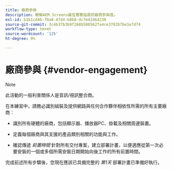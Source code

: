 ```yaml
---
title: 廠商參與
description: 瞭解AEM Screens最佳實務指南的廠商參與度。
exl-id: b1b1cd4b-f0a8-47d4-b8b8-dc7e42464230
source-git-commit: 3c4b37b3b9f268b500562fa4ce3782b7be1e7d74
workflow-type: tm+mt
source-wordcount: '125'
ht-degree: 0%

---
```


# 廠商參與 {#vendor-engagement}

>[!NOTE]
>此活動的一般利害關係人是音訊/視訊整合商。

在本練習中，請務必識別組裝及提供網路與任何合作夥伴相依性所需的所有主要廠商：

* 識別所有硬體的廠商，包括顯示器、播放器PC、掛載及相關周邊裝置。

* 定義每個廠商與其支援的產品類別相關的功能與工作。

* 確認傳遞 *前置時間* 針對所有交付專案，建立部署計畫，以便適應從第一次必要安裝的一個或多個所需安裝日期開始向後工作的所有前置時間。

完成前述所有步驟後，您現在應該已具備完整的 *第1天* 部署計畫已準備好執行。
